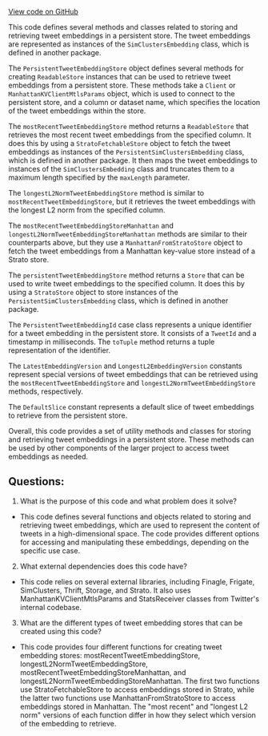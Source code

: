 [View code on GitHub](https://github.com/misbahsy/the-algorithm/src/scala/com/twitter/simclusters_v2/summingbird/stores/PersistentTweetEmbeddingStore.scala)

This code defines several methods and classes related to storing and retrieving tweet embeddings in a persistent store. The tweet embeddings are represented as instances of the `SimClustersEmbedding` class, which is defined in another package. 

The `PersistentTweetEmbeddingStore` object defines several methods for creating `ReadableStore` instances that can be used to retrieve tweet embeddings from a persistent store. These methods take a `Client` or `ManhattanKVClientMtlsParams` object, which is used to connect to the persistent store, and a column or dataset name, which specifies the location of the tweet embeddings within the store. 

The `mostRecentTweetEmbeddingStore` method returns a `ReadableStore` that retrieves the most recent tweet embeddings from the specified column. It does this by using a `StratoFetchableStore` object to fetch the tweet embeddings as instances of the `PersistentSimClustersEmbedding` class, which is defined in another package. It then maps the tweet embeddings to instances of the `SimClustersEmbedding` class and truncates them to a maximum length specified by the `maxLength` parameter. 

The `longestL2NormTweetEmbeddingStore` method is similar to `mostRecentTweetEmbeddingStore`, but it retrieves the tweet embeddings with the longest L2 norm from the specified column. 

The `mostRecentTweetEmbeddingStoreManhattan` and `longestL2NormTweetEmbeddingStoreManhattan` methods are similar to their counterparts above, but they use a `ManhattanFromStratoStore` object to fetch the tweet embeddings from a Manhattan key-value store instead of a Strato store. 

The `persistentTweetEmbeddingStore` method returns a `Store` that can be used to write tweet embeddings to the specified column. It does this by using a `StratoStore` object to store instances of the `PersistentSimClustersEmbedding` class, which is defined in another package. 

The `PersistentTweetEmbeddingId` case class represents a unique identifier for a tweet embedding in the persistent store. It consists of a `TweetId` and a timestamp in milliseconds. The `toTuple` method returns a tuple representation of the identifier. 

The `LatestEmbeddingVersion` and `LongestL2EmbeddingVersion` constants represent special versions of tweet embeddings that can be retrieved using the `mostRecentTweetEmbeddingStore` and `longestL2NormTweetEmbeddingStore` methods, respectively. 

The `DefaultSlice` constant represents a default slice of tweet embeddings to retrieve from the persistent store. 

Overall, this code provides a set of utility methods and classes for storing and retrieving tweet embeddings in a persistent store. These methods can be used by other components of the larger project to access tweet embeddings as needed.
## Questions: 
 1. What is the purpose of this code and what problem does it solve?
- This code defines several functions and objects related to storing and retrieving tweet embeddings, which are used to represent the content of tweets in a high-dimensional space. The code provides different options for accessing and manipulating these embeddings, depending on the specific use case.

2. What external dependencies does this code have?
- This code relies on several external libraries, including Finagle, Frigate, SimClusters, Thrift, Storage, and Strato. It also uses ManhattanKVClientMtlsParams and StatsReceiver classes from Twitter's internal codebase.

3. What are the different types of tweet embedding stores that can be created using this code?
- This code provides four different functions for creating tweet embedding stores: mostRecentTweetEmbeddingStore, longestL2NormTweetEmbeddingStore, mostRecentTweetEmbeddingStoreManhattan, and longestL2NormTweetEmbeddingStoreManhattan. The first two functions use StratoFetchableStore to access embeddings stored in Strato, while the latter two functions use ManhattanFromStratoStore to access embeddings stored in Manhattan. The "most recent" and "longest L2 norm" versions of each function differ in how they select which version of the embedding to retrieve.
